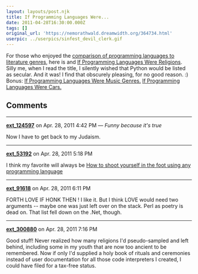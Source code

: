 ```yaml
---
layout: layouts/post.njk
title: If Programming Languages Were...
date: 2011-04-28T16:30:00.000Z
tags: []
original_url: 'https://nemorathwald.dreamwidth.org/364734.html'
userpic: ../userpics/sinfest_devil_clerk.gif
---
```

For those who enjoyed the [comparison of programming languages to literature genres](http://yuki-onna.livejournal.com/426022.html), here is and [If Programming Languages Were Religions](http://www.itu.dk/courses/BPRD/E2010/religion.txt). Silly me, when I read the title, I silently wished that Python would be listed as secular. And it was! I find that obscurely pleasing, for no good reason. :) Bonus: [If Programming Languages Were Music Genres.](http://paraschopra.com/blog/philosophy/music-genres-and-programming-languages.htm) [If Programming Languages Were Cars.](http://www.cs.caltech.edu/~mvanier/hacking/rants/cars.html)

## Comments

---

**[ext_124597](https://www.dreamwidth.org/users/ext_124597)** on Apr. 28, 2011 4:42 PM — *Funny because it's true*

Now I have to get back to my Judaism.

---

**[ext_53192](https://www.dreamwidth.org/users/ext_53192)** on Apr. 28, 2011 5:18 PM

I think my favorite will always be [How to shoot yourself in the foot using any programming language](http://www.thealmightyguru.com/Humor/Docs/ShootYourselfInTheFoot.html)

---

**[ext_91618](https://www.dreamwidth.org/users/ext_91618)** on Apr. 28, 2011 6:11 PM

FORTH LOVE IF HONK THEN ! I like it. But I think LOVE would need two arguments -- maybe one was just left over on the stack. Perl as poetry is dead on. That list fell down on the .Net, though.

---

**[ext_300880](https://www.dreamwidth.org/users/ext_300880)** on Apr. 28, 2011 7:16 PM

Good stuff! Never realized how many religions I'd pseudo-sampled and left behind, including some in my youth that are now too ancient to be remembered. Now if only I'd supplied a holy book of rituals and ceremonies instead of user documentation for all those code interpreters I created, I could have filed for a tax-free status.
